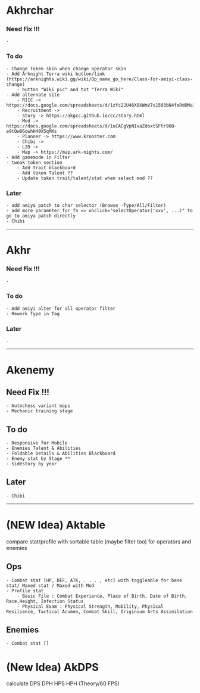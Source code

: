 # Akhrchar
### Need Fix !!!
    - 
### To do
    - Change Token skin when change operator skin
    - Add Arknight Terra wiki button/link (https://arknights.wiki.gg/wiki/Op_name_go_here/Class-for-amiyi-class-change)
        - button "Wiki pic" and txt "Terra Wiki"
    - Add alternate site
        - RIIC -> https://docs.google.com/spreadsheets/d/1zYc2JU46X0XWmV7s1503bN4feRdOMa1eehrTQ2jGaiE
        - Recruitment ->
        - Story -> https://akgcc.github.io/cc/story.html
        - Mod -> https://docs.google.com/spreadsheets/d/1uCACgVpNIvaZdoxtSFtr9UQ-e9tQw06owhH49X5qMKs
        - Planner -> https://www.krooster.com
        - Chibi ->
        - L2D ->
        - Map -> https://map.ark-nights.com/
    - Add gamemode in Filter
    - tweak token section
        - Add trait blackboard
        - Add token Talent ??
        - Update token trait/talent/stat when select mod ??
### Later
    - add amiya patch to char selector (Browse -Type/All/Filter)
    - add more parameter for fn => onclick="selectOperator('xxx', ...)" to go to amiya patch directly
    - Chibi
    
---

# Akhr
### Need Fix !!!
    - 
### To do
    - Add amiyi alter for all operator filter
    - Rework Type in Tag
### Later
    - 

---

# Akenemy
## Need Fix !!!
    - Autochess variant maps
    - Mechanic training stage
## To do
    - Responsive for Mobile
    - Enemies Talent & Abilities
    - Foldable Details & Abilities Blackboard
    - Enemy stat by Stage **
    - Sidestory by year
## Later
    - Chibi

---

# (NEW Idea) Aktable
compare stat/profile with sortable table (maybe filter too) for operators and enemies
## Ops
    - Combat stat [HP, DEF, ATK, . . . , etc] with toggleable for base stat/ Maxed stat / Maxed with Mod
    - Profile stat
        - Basic File : Combat Experience, Place of Birth, Date of Birth, Race,Height, Infection Status
        - Physical Exam : Physical Strength, Mobility, Physical Resilience, Tactical Acumen, Combat Skill, Originium Arts Assimilation
## Enemies
    - Combat stat []

# (New Idea) AkDPS
calculate DPS DPH HPS HPH (Theory/60 FPS)